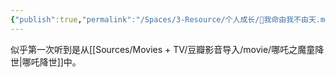 ```yaml
---
{"publish":true,"permalink":"/Spaces/3-Resource/个人成长/🐤我命由我不由天.md","created":"2025-07-12T02:48:21.738+08:00","modified":"2025-07-12T03:00:47.572+08:00","published":"2025-07-12T03:00:47.572+08:00","cssclasses":""}
---
```



似乎第一次听到是从[[Sources/Movies + TV/豆瓣影音导入/movie/哪吒之魔童降世\|哪吒降世]]中。